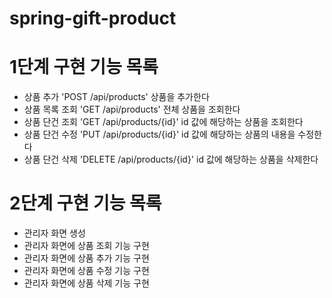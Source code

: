# spring-gift-product

# 1단계 구현 기능 목록
- 상품 추가 'POST /api/products' 상품을 추가한다
- 상품 목록 조회 'GET /api/products' 전체 상품을 조회한다
- 상품 단건 조회 'GET /api/products/{id}' id 값에 해당하는 상품을 조회한다
- 상품 단건 수정 'PUT /api/products/{id}' id 값에 해당하는 상품의 내용을 수정한다
- 상품 단건 삭제 'DELETE /api/products/{id}' id 값에 해당하는 상품을 삭제한다

# 2단계 구현 기능 목록
- 관리자 화면 생성
- 관리자 화면에 상품 조회 기능 구현
- 관리자 화면에 상품 추가 기능 구현
- 관리자 화면에 상품 수정 기능 구현
- 관리자 화면에 상품 삭제 기능 구현